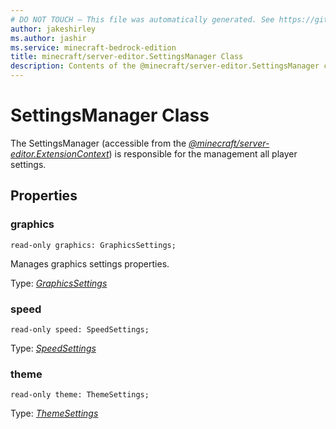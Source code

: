 ```yaml
---
# DO NOT TOUCH — This file was automatically generated. See https://github.com/mojang/minecraftapidocsgenerator to modify descriptions, examples, etc.
author: jakeshirley
ms.author: jashir
ms.service: minecraft-bedrock-edition
title: minecraft/server-editor.SettingsManager Class
description: Contents of the @minecraft/server-editor.SettingsManager class.
---
```

# SettingsManager Class

The SettingsManager (accessible from the [*@minecraft/server-editor.ExtensionContext*](../../minecraft/server-editor/ExtensionContext.md)) is responsible for the management all player settings.

## Properties

### **graphics**
`read-only graphics: GraphicsSettings;`

Manages graphics settings properties.

Type: [*GraphicsSettings*](GraphicsSettings.md)

### **speed**
`read-only speed: SpeedSettings;`

Type: [*SpeedSettings*](SpeedSettings.md)

### **theme**
`read-only theme: ThemeSettings;`

Type: [*ThemeSettings*](ThemeSettings.md)
